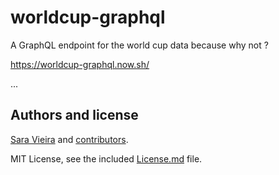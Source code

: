 # worldcup-graphql

A GraphQL endpoint for the world cup data because why not ?

https://worldcup-graphql.now.sh/

...

## Authors and license

[Sara Vieira](https://iamsaravieira.com) and [contributors](https://github.com/https://github.com/SaraVieira/worldcup-graphql/graphs/contributors).

MIT License, see the included [License.md](License.md) file.
